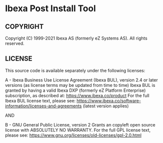 Ibexa Post Install Tool
====================

## COPYRIGHT

Copyright (C) 1999-2021 Ibexa AS (formerly eZ Systems AS). All rights reserved.

## LICENSE

This source code is available separately under the following licenses:

A - Ibexa Business Use License Agreement (Ibexa BUL), version 2.4 or later versions (as license
terms may be updated from time to time)
Ibexa BUL is granted by having a valid Ibexa DXP (formerly eZ Platform Enterprise) subscription, as
described at: https://www.ibexa.co/product
For the full Ibexa BUL license text, please see:
https://www.ibexa.co/software-information/licenses-and-agreements (latest version applies)

AND

B - GNU General Public License, version 2 Grants an copyleft open source license with ABSOLUTELY NO
WARRANTY. For the full GPL license text, please see:
https://www.gnu.org/licenses/old-licenses/gpl-2.0.html
